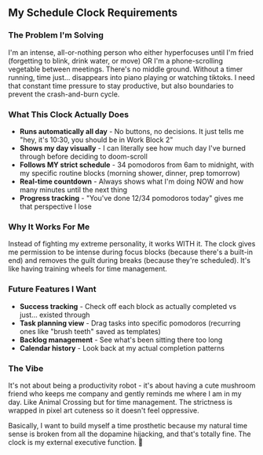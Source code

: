 ## My Schedule Clock Requirements 

### The Problem I'm Solving
I'm an intense, all-or-nothing person who either hyperfocuses until I'm fried (forgetting to blink, drink water, or move) OR I'm a phone-scrolling vegetable between meetings. There's no middle ground. Without a timer running, time just... disappears into piano playing or watching tiktoks. I need that constant time pressure to stay productive, but also boundaries to prevent the crash-and-burn cycle.

### What This Clock Actually Does
- **Runs automatically all day** - No buttons, no decisions. It just tells me "hey, it's 10:30, you should be in Work Block 2" 
- **Shows my day visually** - I can literally see how much day I've burned through before deciding to doom-scroll
- **Follows MY strict schedule** - 34 pomodoros from 6am to midnight, with my specific routine blocks (morning shower, dinner, prep tomorrow)
- **Real-time countdown** - Always shows what I'm doing NOW and how many minutes until the next thing
- **Progress tracking** - "You've done 12/34 pomodoros today" gives me that perspective I lose

### Why It Works For Me
Instead of fighting my extreme personality, it works WITH it. The clock gives me permission to be intense during focus blocks (because there's a built-in end) and removes the guilt during breaks (because they're scheduled). It's like having training wheels for time management.

### Future Features I Want
- **Success tracking** - Check off each block as actually completed vs just... existed through
- **Task planning view** - Drag tasks into specific pomodoros (recurring ones like "brush teeth" saved as templates)
- **Backlog management** - See what's been sitting there too long
- **Calendar history** - Look back at my actual completion patterns

### The Vibe
It's not about being a productivity robot - it's about having a cute mushroom friend who keeps me company and gently reminds me where I am in my day. Like Animal Crossing but for time management. The strictness is wrapped in pixel art cuteness so it doesn't feel oppressive.

Basically, I want to build myself a time prosthetic because my natural time sense is broken from all the dopamine hijacking, and that's totally fine. The clock is my external executive function. 🍄